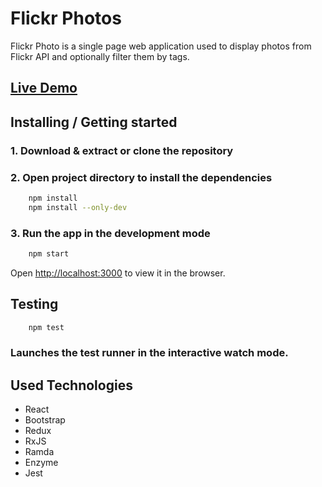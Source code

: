 # Flickr Photos

Flickr Photo is a single page web application used to display photos from Flickr API and optionally filter them by tags.

## [Live Demo](https://flickr-photos.netlify.com/)

## Installing / Getting started

### 1. Download & extract or clone the repository
### 2. Open project directory to install the dependencies

```sh
    npm install
    npm install --only-dev
``` 

### 3. Run the app in the development mode

```sh
    npm start
``` 
Open [http://localhost:3000](http://localhost:3000) to view it in the browser.

## Testing

```sh
    npm test
``` 
### Launches the test runner in the interactive watch mode.

## Used Technologies
* React
* Bootstrap
* Redux
* RxJS
* Ramda
* Enzyme
* Jest